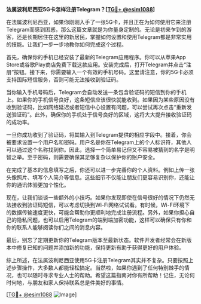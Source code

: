 **法属波利尼西亚5G卡怎样注册Telegram？[[TG💪+ @esim1088](https://t.me/s/esim1088)]**

在法属波利尼西亚，如果你刚刚入手了一张5G卡，并且正在为如何使用它来注册Telegram而感到困惑，那么这篇文章就是为你量身定制的。无论是初来乍到的游客，还是长期居住在这里的新居民，掌握如何设置和使用Telegram都是非常实用的技能。让我们一步一步地教你如何完成这个过程。

首先，确保你的手机已经安装了最新的Telegram应用程序。你可以从苹果App Store或谷歌Play商店免费下载这款应用。安装完成后，打开Telegram并点击“注册”按钮。接下来，你需要输入一个有效的手机号码。这里请注意，你的5G卡必须支持国际短信服务，否则可能无法接收到验证码。

当你输入手机号码后，Telegram会自动发送一条包含验证码的短信到你的手机上。如果你的手机信号良好，这条短信应该很快就能收到。如果因为某些原因没有收到验证码，比如网络延迟或者短信中心设置有问题，可以尝试再次点击“重新发送验证码”。此外，确保你的手机处于信号良好的区域，这将大大提升接收验证码的成功率。

一旦你成功收到了验证码，将其输入到Telegram提供的相应字段中。接着，你会被要求设置一个用户名和密码。用户名是你在Telegram上的个人标识符，其他人可以通过这个名称找到你。因此，选择一个简单易记但又不容易被猜到的名字是明智之举。至于密码，则需要确保其足够复杂以保护你的账户安全。

在完成了基本的信息填写之后，你还可以进一步完善你的个人资料。例如上传一张头像照片、填写个人简介等信息。这些细节不仅能让朋友们更容易识别你，还能让你的通讯体验更加个性化。

现在，让我们谈谈一些额外的小技巧。如果你发现即使在信号很好的情况下仍然无法接收到验证码短信，可以考虑切换到Wi-Fi网络试试看。有时候，Wi-Fi环境下的数据传输速度更快，可能会帮助你更顺利地完成注册流程。另外，如果你担心自己的隐私问题，也可以启用Telegram的端到端加密功能，这样可以确保只有你和你的联系人能够阅读你们之间的消息内容。

最后，别忘了定期更新你的Telegram版本至最新状态。软件开发者经常会在新版本中修复已知的问题并添加新的功能，保持更新有助于获得更好的用户体验。

综上所述，在法属波利尼西亚使用5G卡注册Telegram其实并不复杂。只要按照上述步骤操作，大多数人都能轻松搞定。当然啦，如果你遇到了任何特别棘手的情况，也可以随时寻求专业人士的帮助。希望这篇指南对你有所帮助！记住，无论何时何地，与朋友和家人保持联系总是件美好的事情。

[[TG💪+ @esim1088](https://t.me/s/esim1088) ![Image](https://i.postimg.cc/4NQfJmqS/Snipaste-2025-05-13-00-14-12.png)]